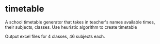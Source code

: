 # timetable

A school timetable generator that takes in teacher's names available times, their subjects, classes.
Use heuristic algorithm to create timetable

Output excel files for 4 classes, 46 subjects each.
